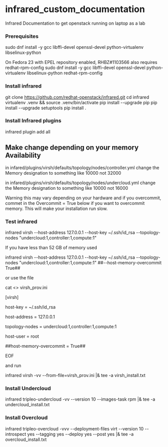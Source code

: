 # infrared_custom_documentation
Infrared Documentation to get openstack running on laptop as a lab 

### Prerequisites ###
sudo dnf install -y gcc libffi-devel openssl-devel python-virtualenv libselinux-python

On Fedora 23 with EPEL repository enabled, RHBZ#1103566 also requires
redhat-rpm-config
sudo dnf install -y gcc libffi-devel openssl-devel python-virtualenv libselinux-python redhat-rpm-config

### Install infrared ###
git clone https://github.com/redhat-openstack/infrared.git
cd infrared
virtualenv .venv && source .venv/bin/activate
pip install --upgrade pip
pip install --upgrade setuptools
pip install .

### Install Infrared plugins  ###
infrared plugin add all

## Make change depending on your memory Availability
in infared/plugins/virsh/defaults/topology/nodes/controller.yml change the Memory designation to something like 10000 not 32000

in infared/plugins/virsh/defaults/topology/nodes/undercloud.yml change the Memory designation to something like 10000 not 16000

Warning this may vary depending on your hardware and if you overcommit, commet in the Overcommit = True below if you want to overcommit memory. This will make your installation run slow.

### Test infrared  ###
infrared virsh --host-address 127.0.0.1 --host-key ~/.ssh/id_rsa --topology-nodes "undercloud:1,controller:1,compute:1"

If you have less than 52 GB of memory used

infrared virsh --host-address 127.0.0.1 --host-key ~/.ssh/id_rsa --topology-nodes "undercloud:1,controller:1,compute:1" ##--host-memory-overcommit True##

or use the file

cat <<EOF >> virsh_prov.ini

[virsh]

host-key = ~/.ssh/id_rsa

host-address = 127.0.0.1

topology-nodes = undercloud:1,controller:1,compute:1

host-user = root

##host-memory-overcommit = True##

EOF

and run

infrared virsh -vv --from-file=virsh_prov.ini |& tee -a virsh_install.txt


### Install Undercloud  ###
infrared tripleo-undercloud -vv --version 10 --images-task rpm |& tee -a undercloud_install.txt


### Install Overcloud  ###
infrared tripleo-overcloud -vvv --deployment-files virt --version 10 --introspect yes --tagging yes --deploy yes --post yes |& tee -a overcloud_install.txt
